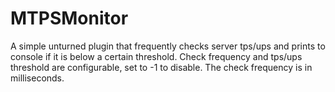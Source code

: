 # MTPSMonitor
A simple unturned plugin that frequently checks server tps/ups and prints to console if it is below a certain threshold. Check frequency and tps/ups threshold are configurable, set to -1 to disable. The check frequency is in milliseconds.
